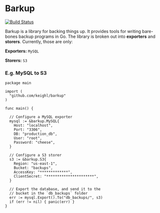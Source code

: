 # Barkup

[![Build Status](https://travis-ci.org/keighl/barkup.png?branch=master)](
https://travis-ci.org/keighl/barkup)

Barkup is a library for backing things up. It provides tools for writing bare-bones backup programs in Go. The library is broken out into **exporters** and **storers**. Currently, those are only:

**Exporters:** `MySQL`

**Storers:** `S3`

### E.g. MySQL to S3

    package main

    import (
      "github.com/keighl/barkup"
    )

    func main() {

      // Configure a MySQL exporter
      mysql := &barkup.MySQL{
        Host: "localhost",
        Port: "3306",
        DB: "production_db",
        User: "root",
        Password: "cheese",
      }

      // Configure a S3 storer
      s3 := &barkup.S3{
        Region: "us-east-1",
        Bucket: "backups",
        AccessKey: "*************",
        ClientSecret: "**********************",
      }

      // Export the database, and send it to the
      // bucket in the `db_backups` folder
      err := mysql.Export().To("db_backups/", s3)
      if (err != nil) { panic(err) }
    }

